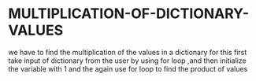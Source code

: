 # MULTIPLICATION-OF-DICTIONARY-VALUES
we have to find the multiplication of the values in a dictionary for this first take input of dictionary from the user by using for loop ,and then initialize the variable with 1 and the again use for loop to find the product of values 
